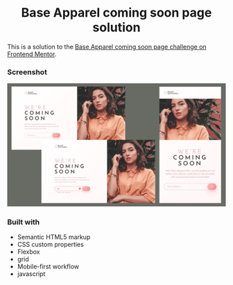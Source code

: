 <h1 align="center">Base Apparel coming soon page solution</h1>

This is a solution to the [Base Apparel coming soon page challenge on Frontend Mentor](https://www.frontendmentor.io/challenges/base-apparel-coming-soon-page-5d46b47f8db8a7063f9331a0).

### Screenshot

![screenshot](screenshot.png)

### Built with

- Semantic HTML5 markup
- CSS custom properties
- Flexbox
- grid
- Mobile-first workflow
- javascript

